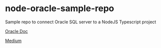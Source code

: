 # node-oracle-sample-repo

Sample repo to connect Oracle SQL server to a NodeJS Typescript project

[Oracle Doc](https://www.oracle.com/database/technologies/appdev/quickstartnodeonprem.html#macos-tab)

[Medium](https://jendorski.medium.com/developing-with-oracledb-nodejs-typescript-on-macos-15-aa5710c62c2b?postPublishedType=initial)
